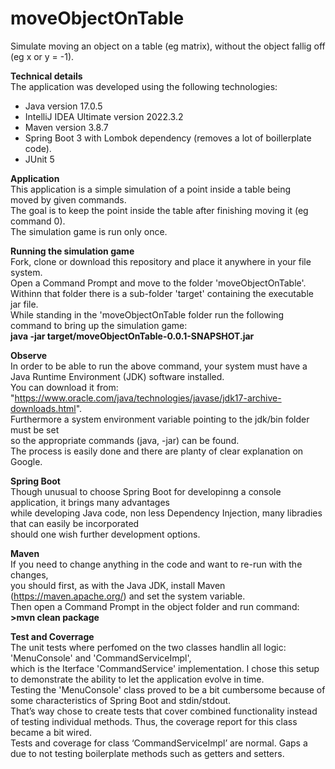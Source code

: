 # moveObjectOnTable
Simulate moving an object on a table (eg matrix), without the object fallig off (eg x or y = -1).

**Technical details**  
The application was developed using the following technologies:  
- Java version 17.0.5  
- IntelliJ IDEA Ultimate version 2022.3.2
- Maven version 3.8.7  
- Spring Boot 3 with Lombok dependency (removes a lot of boillerplate code).  
- JUnit 5

**Application**  
This application is a simple simulation of a point inside a table being  
moved by given commands.  
The goal is to keep the point inside the table after finishing moving it (eg command 0).  
The simulation game is run only once.  

**Running the simulation game**  
Fork, clone or download this repository and place it anywhere in your file system.  
Open a Command Prompt and move to the folder 'moveObjectOnTable'.  
Withinn that folder there is a sub-folder 'target' containing the executable jar file.  
While standing in the 'moveObjectOnTable folder run the following command to bring up the simulation game:  
**java -jar target/moveObjectOnTable-0.0.1-SNAPSHOT.jar**  

**Observe**  
In order to be able to run the above command, your system must have a Java Runtime Environment (JDK) software installed.  
You can download it from: "https://www.oracle.com/java/technologies/javase/jdk17-archive-downloads.html".  
Furthermore a system environment variable pointing to the jdk/bin folder must be set  
so the appropriate commands (java, -jar) can be found.  
The process is easily done and there are planty of clear explanation on Google. 

**Spring Boot**  
Though unusual to choose Spring Boot for developinng a console application, it brings many advantages  
while developing Java code, non less Dependency Injection, many libradies that can easily be incorporated  
should one wish further development options.

**Maven**  
If you need to change anything in the code and want to re-run with the changes,  
you should first, as with the Java JDK, install Maven (https://maven.apache.org/) and set the system variable.  
Then open a Command Prompt in the object folder and run command:  
**>mvn clean package**  

**Test and Coverrage**  
The unit tests where perfomed on the two classes handlin all logic: 'MenuConsole' and 'CommandServiceImpl',  
which is the Iterface 'CommandService' implementation. I chose this setup to demonstrate the ability to let the application evolve in time.  
Testing the 'MenuConsole' class proved to be a bit cumbersome because of some characteristics of Spring Boot and stdin/stdout.  
That’s way chose to create tests that cover combined functionality instead of testing individual methods. 
Thus, the coverage report for this class became a bit wired.  
Tests and coverage for class ‘CommandServiceImpl’ are normal. Gaps a due to not testing boilerplate methods such as getters and setters.  
  
  
  
